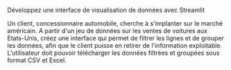 Développez une interface de visualisation de données avec Streamlit

Un client, concessionnaire automobile, cherche à s'implanter sur le marché américain. A partir d'un jeu de données sur les ventes de voitures aux Etats-Unis, créez une interface qui permet de filtrer les lignes et de grouper les données, afin que le client puisse en retirer de l'information exploitable.
L'utilisateur doit pouvoir télécharger les données filtrées et groupées sous format CSV et Excel.
